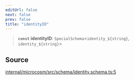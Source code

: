```yaml
---
editUrl: false
next: false
prev: false
title: "identityID"
---
```


> **`const`** **identityID**: `SpecialSchema`\<```identity_${string}```, ```identity_${string}```\>

## Source

[internal/microcosm/src/schema/identity.schema.ts:5](https://github.com/nodenogg-in/alpha-p2p/blob/d78065f/internal/microcosm/src/schema/identity.schema.ts#L5)
